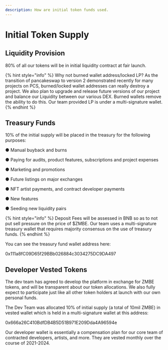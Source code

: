 ```yaml
---
description: How are initial token funds used.
---
```


# Initial Token Supply

## Liquidity Provision

80% of all our tokens will be in initial liquidity contract at fair launch.&#x20;

{% hint style="info" %}
Why not burned wallet address/locked LP? As the transition of pancakeswap to version 2 demonstrated  recently for many projects on PCS, burned/locked wallet addresses can really destroy a project. We also plan to upgrade and release future versions of our project and balance our Liquidity between our various DEX. Burned wallets remove the ability to do this. Our team provided LP is under a multi-signature wallet.&#x20;
{% endhint %}

## Treasury Funds

10% of the initial supply will be placed in the treasury for the following purposes:&#x20;

●  Manual buyback and burns

●  Paying for audits, product features, subscriptions and project expenses

●  Marketing and promotions

●  Future listings on major exchanges

●  NFT artist payments, and contract developer payments

●  New features

●  Seeding new liquidity pairs

{% hint style="info" %}
Deposit Fees will be assessed in BNB so as to not put sell pressure on the price of $ZMBE. Our team uses a multi-signature treasury wallet that requires majority consensus on the use of treasury funds.
{% endhint %}

You can see the treasury fund wallet address here:&#x20;

0x111a8fC09D65f29BBb026884c3034275DC9DA497&#x20;

## Developer Vested Tokens

The dev team has agreed to develop the platform in exchange for ZMBE tokens, and will be transparent about our token allocations. We also fully expect to participate just like all other token holders at launch with our own personal funds.

The Dev Team was allocated 10% of initial supply (a total of 10mil ZMBE) in vested wallet which is held in a multi-signature wallet at this address:

&#x20;0x666a26C410BdfDB4B5D51B971E209Dda4A96594e

Our developer wallet is essentially a compensation plan for our core team of contracted developers, artists, and more. They are vested monthly over the course of 2021-2024.
